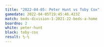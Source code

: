 ```yaml
---
title: "2022-04-05: Peter Hunt vs Toby Cox"
gamedate: 2022-04-05T19:45:46.423Z
match: beds-division-1-2021-22-beds-a-home
boardno: 2
white: peter-hunt
black: toby-cox
result: ½-½
---
```

